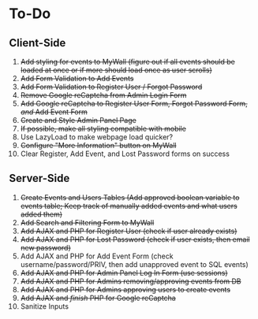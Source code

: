 # To-Do
## Client-Side
1. ~~Add styling for events to MyWall (figure out if all events should be loaded at once or if more should load once as user scrolls)~~
2. ~~Add Form Validation to Add Events~~
3. ~~Add Form Validation to Register User / Forgot Password~~
4. ~~Remove Google reCaptcha from Admin Login Form~~
5. ~~Add Google reCaptcha to Register User Form, Forgot Password Form, _and_ Add Event Form~~
6. ~~Create and Style Admin Panel Page~~
7. ~~If possible, make all styling compatible with mobile~~
8. Use LazyLoad to make webpage load quicker?
9. ~~Configure "More Information" button on MyWall~~
10. Clear Register, Add Event, and Lost Password forms on success

## Server-Side
1. ~~Create Events and Users Tables (Add approved boolean variable to events table; Keep track of manually added events and what users added them)~~
2. ~~Add Search and Filtering Form to MyWall~~
3. ~~Add AJAX and PHP for Register User (check if user already exists)~~
4. ~~Add AJAX and PHP for Lost Password (check if user exists, then email new password)~~
5. Add AJAX and PHP for Add Event Form (check username/password/PRIV, then add unapproved event to SQL events)
6. ~~Add AJAX and PHP for Admin Panel Log In Form (use sessions)~~
7. ~~Add AJAX and PHP for Admins removing/approving events from DB~~
8. ~~Add AJAX and PHP for Admins approving users to create events~~
9. ~~Add AJAX and _finish_ PHP for Google reCaptcha~~
10. Sanitize Inputs
